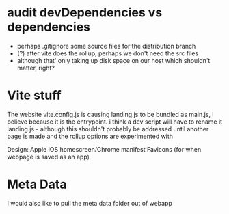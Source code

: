 # audit devDependencies vs dependencies

- perhaps .gitignore some source files for the distribution branch
- (?) after vite does the rollup, perhaps we don't need the src files
- although that' only taking up disk space on our host which shouldn't matter, right?

# Vite stuff

The website vite.config.js is causing landing.js to be bundled as main.js, i believe because it is the entrypoint.
i think a dev script will have to rename it landing.js - although this shouldn't probably be addressed until
another page is made and the rollup options are experimented with

Design:
Apple iOS homescreen/Chrome manifest Favicons (for when webpage is saved as an app)

# Meta Data

I would also like to pull the meta data folder out of webapp
